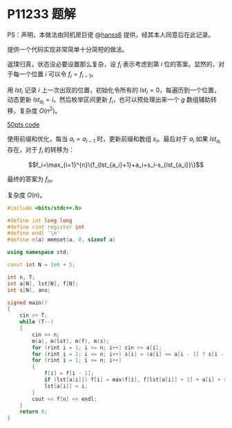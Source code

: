 # P11233 题解

PS：声明，本做法由同机房巨佬 @[hanss6](https://www.luogu.com.cn/user/537719) 提供，经其本人同意后在此记录。

提供一个代码实现非常简单十分简短的做法。

返璞归真，状态没必要设置那么复杂，设 $f_i$ 表示考虑到第 $i$ 位的答案。显然的，对于每一个位置 $i$ 可以令 $f_i = f_{i-1}$。

用 $lst_i$ 记录 $i$ 上一次出现的位置，初始化令所有的 $lst_i = 0$，每遍历到一个位置，动态更新 $lst_{a_i} = i$。然后枚举区间更新 $f_i$，也可以预处理出来一个 $g$ 数组辅助转移，复杂度 $O(n^2)$。

[50pts code](https://www.luogu.com.cn/paste/62aiymf9)

使用前缀和优化，每当 $a_i=a_{i-1}$ 时，更新前缀和数组 $s_i$。最后对于 $a_i$ 如果 $lst_{a_i}$ 存在，对于 $f_i$ 的转移为：

$$f_i=\max_{i=1}^{n}\{f_{lst_{a_i}+1}+a_i+s_i-s_{lst_{a_i}}\}$$

最终的答案为 $f_n$。

复杂度 $O(n)$。

```cpp
#include <bits/stdc++.h>

#define int long long
#define rint register int
#define endl '\n'
#define m(a) memset(a, 0, sizeof a)

using namespace std;

const int N = 1e6 + 5;

int n, T;
int a[N], lst[N], f[N];
int s[N], ans; 

signed main() 
{
	cin >> T;
	while (T--) 
	{
		cin >> n;
		m(a), m(lst), m(f), m(s);
		for (rint i = 1; i <= n; i++) cin >> a[i];
		for (rint i = 2; i <= n; i++) s[i] = (a[i] == a[i - 1] ? s[i - 1] + a[i] : s[i - 1]);
		for (rint i = 1; i <= n; i++) 
		{
			f[i] = f[i - 1];
			if (lst[a[i]]) f[i] = max(f[i], f[lst[a[i]] + 1] + a[i] + s[i] - s[lst[a[i]] + 1]);
			lst[a[i]] = i;
		}
		cout << f[n] << endl;
	} 
	return 0;
}
```